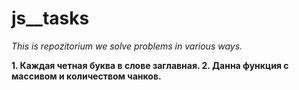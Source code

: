 # js__tasks

<i>This is repozitorium we solve problems in various ways.</i>

<b>1. Каждая четная буква в слове заглавная.
2. Данна функция с массивом и количеством чанков.
